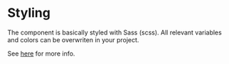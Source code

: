 
# Styling

The component is basically styled with Sass (scss). All relevant variables and colors can be overwriten in your project.

See [here](https://github.com/ckotzbauer/simple-tree-component/tree/master/dist/scss) for more info.
